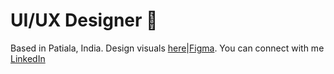 # UI/UX Designer 👋
Based in Patiala, India. 
 Design visuals [here](https://www.behance.net/moodboard/214628745/Mix-Match)|[Figma](https://www.figma.com/@kashish_gaba).
 You can connect with me [LinkedIn](https://www.linkedin.com/in/kashish-gaba) 

